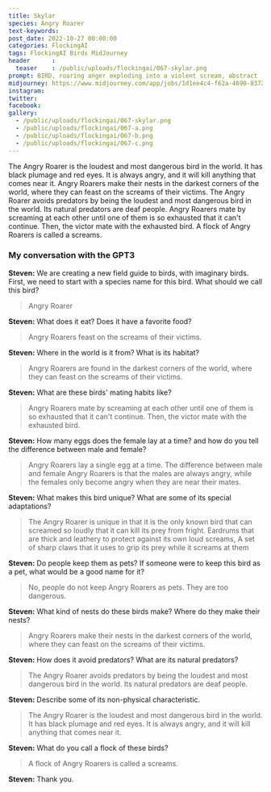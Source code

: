 ```yaml
---
title: Skylar
species: Angry Roarer
text-keywords: 
post_date: 2022-10-27 00:00:00
categories: FlockingAI
tags: FlockingAI Birds MidJourney 
header      :
  teaser    : /public/uploads/flockingai/067-skylar.png
prompt: BIRD, roaring anger exploding into a violent scream, abstract
midjourney: https://www.midjourney.com/app/jobs/1d1ee4c4-f62a-4690-8372-1813c43975f7
instagram: 
twitter: 
facebook: 
gallery: 
  - /public/uploads/flockingai/067-skylar.png
  - /public/uploads/flockingai/067-a.png
  - /public/uploads/flockingai/067-b.png
  - /public/uploads/flockingai/067-c.png
---
```


The Angry Roarer is the loudest and most dangerous bird in the world. It has black plumage and red eyes. It is always angry, and it will kill anything that comes near it. Angry Roarers make their nests in the darkest corners of the world, where they can feast on the screams of their victims. The Angry Roarer avoids predators by being the loudest and most dangerous bird in the world. Its natural predators are deaf people. Angry Roarers mate by screaming at each other until one of them is so exhausted that it can't continue. Then, the victor mate with the exhausted bird. A flock of Angry Roarers is called a screams.

### My conversation with the GPT3

**Steven:** We are creating a new field guide to birds, with imaginary birds. First, we need to start with a species name for this bird. What should we call this bird?

> Angry Roarer

**Steven:** What does it eat? Does it have a favorite food?

> Angry Roarers feast on the screams of their victims.

**Steven:** Where in the world is it from? What is its habitat?

> Angry Roarers are found in the darkest corners of the world, where they can feast on the screams of their victims.

**Steven:** What are these birds' mating habits like?

> Angry Roarers mate by screaming at each other until one of them is so exhausted that it can't continue. Then, the victor mate with the exhausted bird.

**Steven:** How many eggs does the female lay at a time? and how do you tell the difference between male and female?

> Angry Roarers lay a single egg at a time. The difference between male and female Angry Roarers is that the males are always angry, while the females only become angry when they are near their mates.

**Steven:** What makes this bird unique? What are some of its special adaptations?

> The Angry Roarer is unique in that it is the only known bird that can screamed so loudly that it can kill its prey from fright. Eardrums that are thick and leathery to protect against its own loud screams, A set of sharp claws that it uses to grip its prey while it screams at them

**Steven:** Do people keep them as pets? If someone were to keep this bird as a pet, what would be a good name for it?

> No, people do not keep Angry Roarers as pets. They are too dangerous.

**Steven:** What kind of nests do these birds make? Where do they make their nests?

> Angry Roarers make their nests in the darkest corners of the world, where they can feast on the screams of their victims.

**Steven:** How does it avoid predators? What are its natural predators?

> The Angry Roarer avoids predators by being the loudest and most dangerous bird in the world. Its natural predators are deaf people.

**Steven:** Describe some of its non-physical characteristic.

> The Angry Roarer is the loudest and most dangerous bird in the world. It has black plumage and red eyes. It is always angry, and it will kill anything that comes near it.

**Steven:** What do you call a flock of these birds?

> A flock of Angry Roarers is called a screams.

**Steven:** Thank you.
